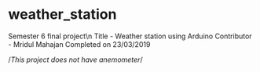 # weather_station
Semester 6 final project\n
Title - Weather station using Arduino
Contributor - Mridul Mahajan
Completed on 23/03/2019

/*This project does not have anemometer*/
